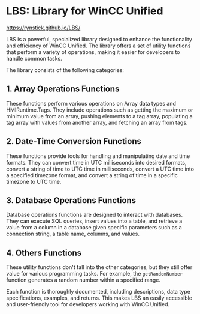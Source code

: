 # LBS: Library for WinCC Unified

https://rynstick.github.io/LBS/

LBS is a powerful, specialized library designed to enhance the functionality and efficiency of WinCC Unified. The library offers a set of utility functions that perform a variety of operations, making it easier for developers to handle common tasks. 

The library consists of the following categories:

## 1. Array Operations Functions
These functions perform various operations on Array data types and HMIRuntime.Tags. They include operations such as getting the maximum or minimum value from an array, pushing elements to a tag array, populating a tag array with values from another array, and fetching an array from tags. 

## 2. Date-Time Conversion Functions
These functions provide tools for handling and manipulating date and time formats. They can convert time in UTC milliseconds into desired formats, convert a string of time to UTC time in milliseconds, convert a UTC time into a specified timezone format, and convert a string of time in a specific timezone to UTC time.

## 3. Database Operations Functions
Database operations functions are designed to interact with databases. They can execute SQL queries, insert values into a table, and retrieve a value from a column in a database given specific parameters such as a connection string, a table name, columns, and values.

## 4. Others Functions
These utility functions don't fall into the other categories, but they still offer value for various programming tasks. For example, the `getRandomNumber` function generates a random number within a specified range.

Each function is thoroughly documented, including descriptions, data type specifications, examples, and returns. This makes LBS an easily accessible and user-friendly tool for developers working with WinCC Unified.

